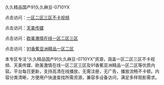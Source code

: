 久久精品国产91久久麻豆-0710YX

点击访问：<a href="https://heiliaozj3tjd.pages.dev">一区二区三区不卡视频</a>

点击访问：<a href="https://heiliaoe8ajia.pages.dev">天美传媒</a>

点击访问：<a href="https://heiliaoxqkkct.pages.dev">欧美激情在线一区二区三区</a>

点击访问：<a href="https://heiliaoxwd5i8.pages.dev">91香蕉亚洲精品一区二区</a>

本专区专注“久久精品国产91久久麻豆-0710YX”资源，涵盖一区二区三区不卡视频、天美传媒、欧美激情在线一区二区三区及91香蕉亚洲精品一区二区等优质内容。平台每日更新，支持高清在线播放，无需注册，无广告，播放流畅不卡顿。内容分类清晰，方便用户快速查找所需资源，兼容多设备访问，满足多样观影需求。

<span style="display:none;">[Canonical link](https://github.com/bay20250710/so22)</span>
